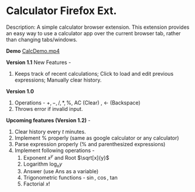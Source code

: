 # Calculator Firefox Ext.

Description: A simple calculator browser extension. This extension provides an easy way to use a calculator app over the current browser tab, rather than changing tabs/windows.

**Demo**
[CalcDemo.mp4](CalcDemo.mp4)

**Version 1.1**
New Features - 
1. Keeps track of recent calculations; Click to load and edit previous expressions; Manually clear history.

**Version 1.0**
1. Operations  - $+, -, /, *, \%$, AC (Clear) , ← (Backspace)
2. Throws error if invalid input.

**Upcoming features (Version 1.2)** - 
1. Clear history every $t$ minutes.
2. Implement % properly (same as google calculator or any calculator)
3. Parse expression properly (% and parenthesized expressions)
4. Implement following operations -
    1. Exponent $x^y$ and Root $\sqrt[x]{y}$
    2. Logarithm $\log_xy$
    3. Answer (use Ans as a variable)
    4. Trigonometric functions - $\sin$, $\cos$, $\tan$
    5. Factorial $x!$
